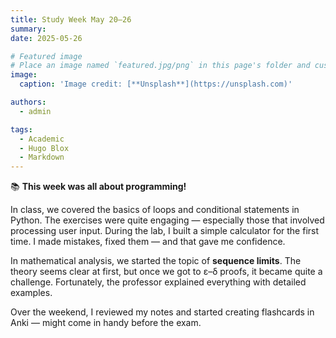 ```yaml
---
title: Study Week May 20–26
summary: 
date: 2025-05-26

# Featured image
# Place an image named `featured.jpg/png` in this page's folder and customize its options here.
image:
  caption: 'Image credit: [**Unsplash**](https://unsplash.com)'

authors:
  - admin

tags:
  - Academic
  - Hugo Blox
  - Markdown
---
```


📚 **This week was all about programming!**

In class, we covered the basics of loops and conditional statements in Python. The exercises were quite engaging — especially those that involved processing user input. During the lab, I built a simple calculator for the first time. I made mistakes, fixed them — and that gave me confidence.

In mathematical analysis, we started the topic of **sequence limits**. The theory seems clear at first, but once we got to ε–δ proofs, it became quite a challenge. Fortunately, the professor explained everything with detailed examples.

Over the weekend, I reviewed my notes and started creating flashcards in Anki — might come in handy before the exam.

